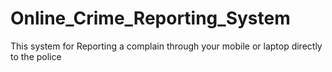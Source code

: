 # Online_Crime_Reporting_System
This system for Reporting a complain through your mobile or laptop directly to the police
